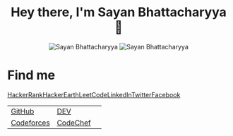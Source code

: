 
<h1 align="center"> Hey there, I'm Sayan Bhattacharyya 👋</h1>

<div align="center">
  <img src="https://github-readme-stats.vercel.app/api?username=Sayan3990&theme=chartreuse-dark&show_icons=true&hide_border=true" alt ="Sayan Bhattacharyya">
  <img src="https://github-readme-stats.vercel.app/api/top-langs/?username=Sayan3990&hide_border=true&theme=chartreuse-dark&show_icons=true&" alt ="Sayan Bhattacharyya">
</div>


<h1>Find me</h1>
<table>
  <tr>
    <td><a href="https://github.com/Sayan3990">GitHub</a></td>
    <td><a href="https://dev.to/sayan3990">DEV</a></td>
    <td></td>
  </tr>
  <tr>
    <td><a href="https://codeforces.com/profile/1905345">Codeforces</a></td>
    <td><a href="https://www.codechef.com/users/trust_me345">CodeChef</a></td>
    <td></td>
  </tr>
  <tr>
    <tr><a href="https://www.hackerrank.com/sayan_bhatta2017">HackerRank</a></tr>
    <tr><a href="http://www.hackerearth.com/@sayan.bhatta2017">HackerEarth</a></tr>
    <tr><a href="https://leetcode.com/trust_me345">LeetCode</a></tr>
  </tr>
  <tr>
    <tr><a href="https://www.linkedin.com/in/sayan-bhattacharyya-aa44a61a4">LinkedIn</a></tr>
    <tr><a href="https://twitter.com/Sayan_Bhatta345">Twitter</a></tr>
    <tr><a href="https://www.facebook.com/sayan.bhattacharyya.3990/">Facebook</a></tr>
  </tr>
</table>
